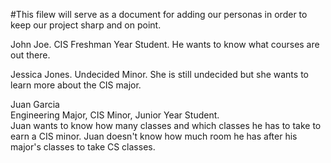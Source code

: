 #This filew will serve as a document for adding our personas in order to keep our project sharp and on point.

John Joe.
CIS Freshman Year Student.
He wants to know what courses are out there.

Jessica Jones.
Undecided Minor.
She is still undecided but she wants to learn more about the CIS major.

Juan Garcia  
Engineering Major, CIS Minor, Junior Year Student.  
Juan wants to know how many classes and which classes he has to take to earn a CIS minor.
Juan doesn't know how much room he has after his major's classes to take CS classes.

